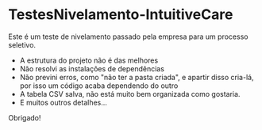 # TestesNivelamento-IntuitiveCare

Este é um teste de nivelamento passado pela empresa para um processo seletivo.

- A estrutura do projeto não é das melhores
- Não resolvi as instalações de dependências
- Não previni erros, como "não ter a pasta criada", e apartir disso cria-lá, por isso um código acaba dependendo do outro
- A tabela CSV salva, não está muito bem organizada como gostaria.
- E muitos outros detalhes...

Obrigado!
